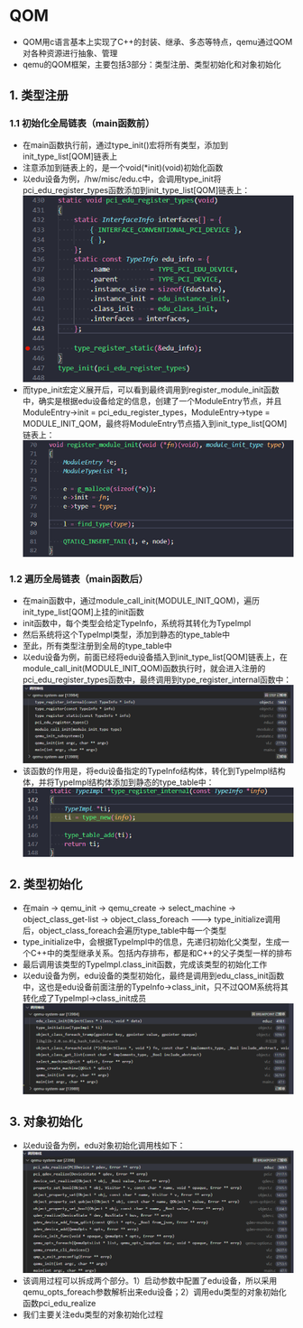 # QOM

- QOM用c语言基本上实现了C++的封装、继承、多态等特点，qemu通过QOM对各种资源进行抽象、管理
- qemu的QOM框架，主要包括3部分：类型注册、类型初始化和对象初始化

## 1. 类型注册

### 1.1 初始化全局链表（main函数前）
- 在main函数执行前，通过type_init()宏将所有类型，添加到init_type_list[QOM]链表上
- 注意添加到链表上的，是一个void(*init)(void)初始化函数
- 以edu设备为例，/hw/misc/edu.c中，会调用type_init将pci_edu_register_types函数添加到init_type_list[QOM]链表上：
![](./pic/edu-0.png)
- 而type_init宏定义展开后，可以看到最终调用到register_module_init函数中，确实是根据edu设备给定的信息，创建了一个ModuleEntry节点，并且ModuleEntry->init = pci_edu_register_types，ModuleEntry->type = MODULE_INIT_QOM，最终将ModuleEntry节点插入到init_type_list[QOM]链表上：
![](./pic/edu-1.png)

### 1.2 遍历全局链表（main函数后）
- 在main函数中，通过module_call_init(MODULE_INIT_QOM)，遍历init_type_list[QOM]上挂的init函数
- init函数中，每个类型会给定TypeInfo，系统将其转化为TypeImpl
- 然后系统将这个TypeImpl类型，添加到静态的type_table中
- 至此，所有类型注册到全局的type_table中
- 以edu设备为例，前面已经将edu设备插入到init_type_list[QOM]链表上，在module_call_init(MODULE_INIT_QOM)函数执行时，就会进入注册的pci_edu_register_types函数中，最终调用到type_register_internal函数中：
![](./pic/callback-1.png)
- 该函数的作用是，将edu设备指定的TypeInfo结构体，转化到TypeImpl结构体，并将TypeImpl结构体添加到静态的type_table中：
![](./pic/type.png)

## 2. 类型初始化
- 在main -> qemu_init -> qemu_create -> select_machine -> object_class_get-list -> object_class_foreach ---> type_initialize调用后，object_class_foreach会遍历type_table中每一个类型
- type_initialize中，会根据TypeImpl中的信息，先递归初始化父类型，生成一个C++中的类型继承关系。包括内存排布，都是和C++的父子类型一样的排布
- 最后调用该类型的TypeImpl.class_init函数，完成该类型的初始化工作
- 以edu设备为例，edu设备的类型初始化，最终是调用到edu_class_init函数中，这也是edu设备前面注册的TypeInfo->class_init，只不过QOM系统将其转化成了TypeImpl->class_init成员
![](./pic/callback-2.png)

## 3. 对象初始化
- 以edu设备为例，edu对象初始化调用栈如下：
![](./pic/callback.png)
- 该调用过程可以拆成两个部分。1）启动参数中配置了edu设备，所以采用qemu_opts_foreach参数解析出来edu设备；2）调用edu类型的对象初始化函数pci_edu_realize
- 我们主要关注edu类型的对象初始化过程
